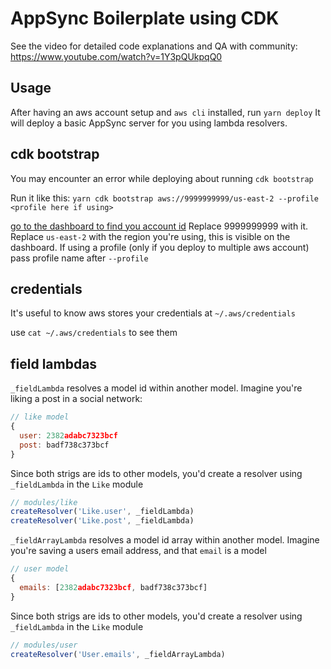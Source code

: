# AppSync Boilerplate using CDK

See the video for detailed code explanations and QA with community: https://www.youtube.com/watch?v=1Y3pQUkpqQ0

## Usage

After having an aws account setup and `aws cli` installed, run `yarn deploy`
It will deploy a basic AppSync server for you using lambda resolvers.


## cdk bootstrap

You may encounter an error while deploying about running `cdk bootstrap`

Run it like this:
`yarn cdk bootstrap aws://9999999999/us-east-2 --profile <profile here if using>`

[go to the dashboard to find you account id](https://docs.aws.amazon.com/general/latest/gr/acct-identifiers.html)
Replace 9999999999 with it.
Replace `us-east-2` with the region you're using, this is visible on the dashboard.
If using a profile (only if you deploy to multiple aws account) pass profile name after `--profile`

## credentials

It's useful to know aws stores your credentials at `~/.aws/credentials`

use `cat ~/.aws/credentials` to see them

## field lambdas

`_fieldLambda` resolves a model id within another model.
Imagine you're liking a post in a social network:
```js
// like model
{
  user: 2382adabc7323bcf
  post: badf738c373bcf
}
```

Since both strigs are ids to other models, you'd create a resolver using `_fieldLambda` in the `Like` module
```js
// modules/like
createResolver('Like.user', _fieldLambda)
createResolver('Like.post', _fieldLambda)
```

`_fieldArrayLambda` resolves a model id array within another model.
Imagine you're saving a users email address, and that `email` is a model
```js
// user model
{
  emails: [2382adabc7323bcf, badf738c373bcf]
}
```

Since both strigs are ids to other models, you'd create a resolver using `_fieldLambda` in the `Like` module
```js
// modules/user
createResolver('User.emails', _fieldArrayLambda)
```
